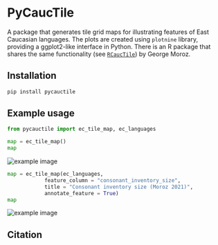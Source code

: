 # PyCaucTile
A package that generates tile grid maps for illustrating features of East Caucasian languages. The plots are created using `plotnine` library, providing a ggplot2-like interface in Python. 
There is an R package that shares the same functionality (see [`RCaucTile`](https://github.com/LingConLab/RCaucTile)) by George Moroz.


## Installation
```bash
pip install pycauctile
```

## Example usage
```python
from pycauctile import ec_tile_map, ec_languages

map = ec_tile_map()
map
```
![example image](examples/figures/example1.png)

```python
map = ec_tile_map(ec_languages,
            feature_column = "consonant_inventory_size",
            title = "Consonant inventory size (Moroz 2021)",
            annotate_feature = True)
map
```
![example image](examples/figures/example2.png)

## Citation